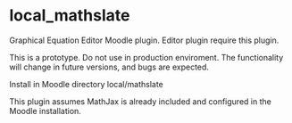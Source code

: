 local_mathslate
==============

Graphical Equation Editor Moodle plugin. Editor plugin require this plugin. 

This is a prototype. Do not use in production enviroment. The functionality will 
change in future versions, and bugs are expected.

Install in Moodle directory local/mathslate

This plugin assumes MathJax is already included and configured in the Moodle installation. 
